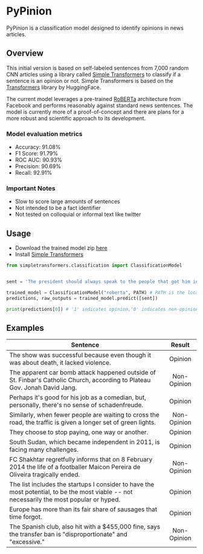 # PyPinion
PyPinion is a classification model designed to identify opinions in news articles.

## Overview
This initial version is based on self-labeled sentences from 7,000 random CNN articles using a library called [Simple Transformers](https://github.com/ThilinaRajapakse/simpletransformers) to classify if a sentence is an opinion or not. Simple Transformers is based on the [Transformers](https://github.com/huggingface/transformers) library by HuggingFace.

The current model leverages a pre-trained [RoBERTa](https://huggingface.co/transformers/model_doc/roberta.html) architecture from Facebook and performs reasonably against standard news sentences. The model is currently more of a proof-of-concept and there are plans for a more robust and scientific approach to its development.  

### Model evaluation metrics
* Accuracy: 91.08%
* F1 Score: 91.79%
* ROC AUC: 90.93%
* Precision: 90.69%
* Recall: 92.91%


### Important Notes
* Slow to score large amounts of sentences
* Not intended to be a fact identifier
* Not tested on colloquial or informal text like twitter


## Usage

* Download the trained model zip [here](https://drive.google.com/file/d/1vjdike8Wn6OHB4bXBohs_5DxTojXImHt/view?usp=sharing)
* Install [Simple Transformers](https://github.com/ThilinaRajapakse/simpletransformers)

```python
from simpletransformers.classification import ClassificationModel


sent = 'The president should always speak to the people that got him into office' # Example sentence

trained_model = ClassificationModel("roberta", PATH) # PATH is the location of the extracted trained model
predictions, raw_outputs = trained_model.predict([sent])

print(predictions[0]) # '1' indicates opinion,'0' indicates non-opinion
```
## Examples

| Sentence | Result |
|----------|:------:|
| The show was successful because even though it was about death, it lacked violence. | Opinion |
| The apparent car bomb attack happened outside of St. Finbar's Catholic Church, according to Plateau Gov. Jonah David Jang. | Non-Opinion |
| Perhaps it's good for his job as a comedian, but, personally, there's no sense of schadenfreude. | Opinion |
| Similarly, when fewer people are waiting to cross the road, the traffic is given a longer set of green lights. | Non-Opinion |
| They choose to stop paying, one way or another. | Opinion |
| South Sudan, which became independent in 2011, is facing many challenges. | Opinion |
| FC Shakhtar regretfully informs that on 8 February 2014 the life of a footballer Maicon Pereira de Oliveira tragically ended. | Non-Opinion  |
| The list includes the startups I consider to have the most potential, to be the most viable -- not necessarily the most popular or hyped. | Opinion |
| Europe has more than its fair share of sausages that time forgot. | Opinion |
| The Spanish club, also hit with a $455,000 fine, says the transfer ban is "disproportionate" and "excessive." | Non-Opinion |
